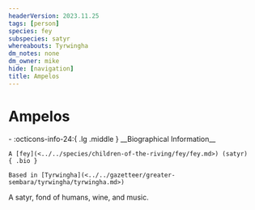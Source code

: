 ```yaml
---
headerVersion: 2023.11.25
tags: [person]
species: fey
subspecies: satyr
whereabouts: Tyrwingha
dm_notes: none
dm_owner: mike
hide: [navigation]
title: Ampelos
---
```

# Ampelos
<div class="grid cards ext-narrow-margin ext-one-column" markdown>
- :octicons-info-24:{ .lg .middle } __Biographical Information__

    A [fey](<../../species/children-of-the-riving/fey/fey.md>) (satyr)  
    { .bio }

    Based in [Tyrwingha](<../../gazetteer/greater-sembara/tyrwingha/tyrwingha.md>)
</div>


A satyr, fond of humans, wine, and music.

